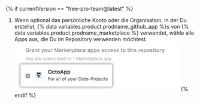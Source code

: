 {% if currentVersion == "free-pro-team@latest" %}
1. Wenn optional das persönliche Konto oder die Organisation, in der Du erstellst, {% data variables.product.prodname_github_app %}s von {% data variables.product.prodname_marketplace %} verwendet, wähle alle Apps aus, die Du im Repository verwenden möchtest. ![Liste der {% data variables.product.prodname_github_app %}s Deines Kontos von {% data variables.product.prodname_marketplace %} und Option zum Gewähren von Zugriff](/assets/images/help/repository/create-repository-choose-marketplace-apps.png)
{% endif %}
